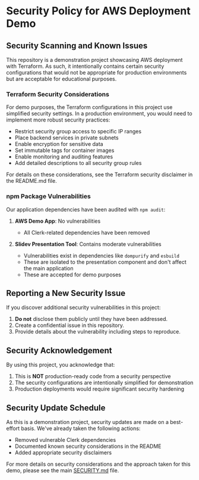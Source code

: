 # Security Policy for AWS Deployment Demo

## Security Scanning and Known Issues

This repository is a demonstration project showcasing AWS deployment with Terraform. As such, it intentionally contains certain security configurations that would not be appropriate for production environments but are acceptable for educational purposes.

### Terraform Security Considerations

For demo purposes, the Terraform configurations in this project use simplified security settings. In a production environment, you would need to implement more robust security practices:

- Restrict security group access to specific IP ranges
- Place backend services in private subnets
- Enable encryption for sensitive data
- Set immutable tags for container images
- Enable monitoring and auditing features
- Add detailed descriptions to all security group rules

For details on these considerations, see the Terraform security disclaimer in the README.md file.

### npm Package Vulnerabilities

Our application dependencies have been audited with `npm audit`:

1. **AWS Demo App**: No vulnerabilities
   - All Clerk-related dependencies have been removed

2. **Slidev Presentation Tool**: Contains moderate vulnerabilities
   - Vulnerabilities exist in dependencies like `dompurify` and `esbuild`
   - These are isolated to the presentation component and don't affect the main application
   - These are accepted for demo purposes

## Reporting a New Security Issue

If you discover additional security vulnerabilities in this project:

1. **Do not** disclose them publicly until they have been addressed.
2. Create a confidential issue in this repository.
3. Provide details about the vulnerability including steps to reproduce.

## Security Acknowledgement

By using this project, you acknowledge that:

1. This is **NOT** production-ready code from a security perspective
2. The security configurations are intentionally simplified for demonstration
3. Production deployments would require significant security hardening

## Security Update Schedule

As this is a demonstration project, security updates are made on a best-effort basis. We've already taken the following actions:

- Removed vulnerable Clerk dependencies
- Documented known security considerations in the README
- Added appropriate security disclaimers

For more details on security considerations and the approach taken for this demo, please see the main [SECURITY.md](../SECURITY.md) file.
